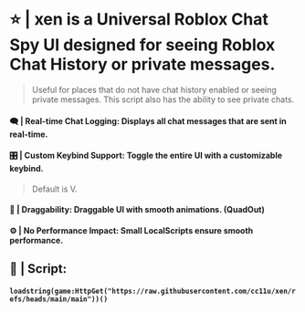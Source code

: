 # ⭐ | xen is a Universal Roblox Chat Spy UI designed for seeing Roblox Chat History or private messages.
> Useful for places that do not have chat history enabled or seeing private messages.
> This script also has the ability to see private chats.

#### 🗨️ | Real-time Chat Logging: Displays all chat messages that are sent in real-time.

#### 🎛️ | Custom Keybind Support: Toggle the entire UI with a customizable keybind.
> Default is V.

#### 🧲 | Draggability: Draggable UI with smooth animations. (QuadOut)

#### ⚙️ | No Performance Impact: Small LocalScripts ensure smooth performance.

## 📄 | Script:
#### `loadstring(game:HttpGet("https://raw.githubusercontent.com/cc11u/xen/refs/heads/main/main"))()`
